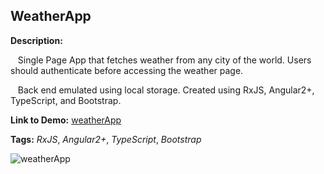 ## WeatherApp

**Description:**

&nbsp;&nbsp; Single Page App that fetches weather from any city of the world. Users should authenticate before accessing the weather page.

&nbsp;&nbsp; Back end emulated using local storage. Created using RxJS, Angular2+, TypeScript, and Bootstrap.

**Link to Demo:** [weatherApp](https://bohdanov90.github.io/weatherApp/ "weatherApp")


**Tags:** _RxJS_, _Angular2+_, _TypeScript_, _Bootstrap_

![weatherApp](https://i.imgur.com/6LqwYmD.gif)
